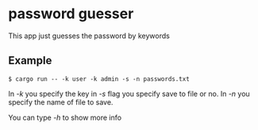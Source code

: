 # password guesser

This app just guesses the password by keywords

## Example

```
$ cargo run -- -k user -k admin -s -n passwords.txt
```

In *-k* you specify the key in *-s* flag you specify save to file or no.
In *-n* you specify the name of file to save.

You can type *-h* to show more info